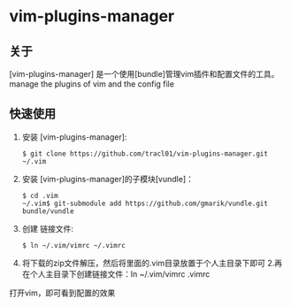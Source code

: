vim-plugins-manager
===================
## 关于
[vim-plugins-manager] 是一个使用[bundle]管理vim插件和配置文件的工具。
manage the plugins of vim and the config file

## 快速使用

1. 安装 [vim-plugins-manager]:

      ```
      $ git clone https://github.com/tracl01/vim-plugins-manager.git ~/.vim
      ```
    
2. 安装 [vim-plugins-manager]的子模块[vundle]：

      ```
      $ cd .vim
      ~/.vim$ git-submodule add https://github.com/gmarik/vundle.git bundle/vundle
      ```

3. 创建 链接文件:

      ```
      $ ln ~/.vim/vimrc ~/.vimrc
      ```
2. 将下载的zip文件解压，然后将里面的.vim目录放置于个人主目录下即可
2.再在个人主目录下创建链接文件：ln ~/.vim/vimrc .vimrc

打开vim，即可看到配置的效果
